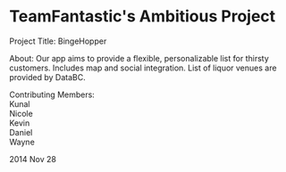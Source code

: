 TeamFantastic's Ambitious Project
=============

Project Title: BingeHopper

About: Our app aims to provide a flexible, personalizable list for thirsty customers. Includes map and social integration. List of liquor venues are provided by DataBC.

Contributing Members:
<br>Kunal
<br>Nicole
<br>Kevin
<br>Daniel
<br>Wayne

2014 Nov 28

